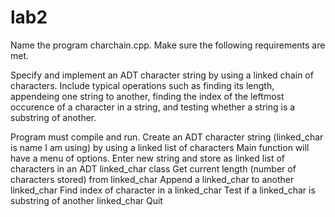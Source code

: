 # lab2


Name the program charchain.cpp. Make sure the following requirements are met. 

Specify and implement an ADT character string by using a linked chain of characters. Include typical operations such as finding its length, appendeing one string to another, finding the index of the leftmost occurence of a character in a string, and testing whether a string is a substring of another.

Program must compile and run.
Create an ADT character string (linked_char is name I am using) by using a linked list of characters
Main function will have a menu of options.
Enter new string and store as linked list of characters in an ADT linked_char class
Get current length (number of characters stored) from linked_char 
Append a linked_char to another linked_char
Find index of character in a linked_char 
Test if a linked_char is substring of another linked_char 
Quit
